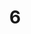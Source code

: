 ---
title: "6"
imageurl: "../src/content/assets/6.webp"
dwnurl: "https://imgs1.thamizhnation.org/6.jpg"
tags: ['thalaivar']
---